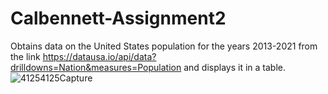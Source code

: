# Calbennett-Assignment2

Obtains data on the United States population for the years 2013-2021 from the link https://datausa.io/api/data?drilldowns=Nation&measures=Population and displays it in a table. ![41254125Capture](https://github.com/calbennett/Calbennett-Assignment2/assets/156846156/8287aa54-7776-4098-9bbb-3fa1494dc3a0)
